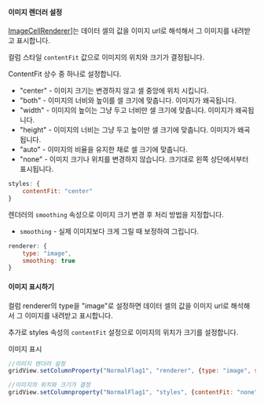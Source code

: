 #### 이미지 렌더러 설정

[ImageCellRenderer](http://help.realgrid.com/api/types/ImageCellRenderer/)]는 데이터 셀의 값을 이미지 url로 해석해서 그 이미지를 내려받고 표시합니다.

컬럼 스타일 `contentFit` 값으로 이미지의 위치와 크기가 결정됩니다. 

ContentFit 상수 중 하나로 설정합니다.

* "center" - 이미지 크기는 변경하지 않고 셀 중앙에 위치 시킵니다.
* "both" - 이미지의 너비와 높이를 셀 크기에 맞춥니다. 이미지가 왜곡됩니다.
* "width" - 이미지의 높이는 그냥 두고 너비만 셀 크기에 맞춥니다. 이미지가 왜곡됩니다.
* "height" - 이미지의 너비는 그냥 두고 높이만 셀 크기에 맞춥니다. 이미지가 왜곡됩니다.
* "auto" - 이미지의 비율을 유지한 채로 셀 크기에 맞춥니다.
* "none" - 이미지 크기나 위치를 변경하지 않습니다. 크기대로 왼쪽 상단에서부터 표시됩니다.

```js
styles: {
    contentFit: "center"
}
```

렌더러의 `smoothing` 속성으로 이미지 크기 변경 후 처리 방법을 지정합니다.

* `smoothing` - 실제 이미지보다 크게 그릴 때 보정하여 그립니다.


```js
renderer: {
	type: "image",
	smoothing: true
}
```


#### 이미지 표시하기

컬럼 renderer의 type을 "image"로 설정하면 데이터 셀의 값을 이미지 url로 해석해서 그 이미지를 내려받고 표시합니다. 

추가로 styles 속성의 `contentFit` 설정으로 이미지의 위치가 크기를 설정합니다. 

<a class="btn primary small round lowercase" id="btnSetImageNormalFlag1">이미지 표시</a>

```js
//이미지 렌더러 설정
gridView.setColumnProperty("NormalFlag1", "renderer", {type: "image", sommthing: true});

//이미지의 위치와 크기가 결정
gridView.setColumnproperty("NormalFlag1", "styles", {contentFit: "none"});
```

<script>
$('#btnSetImageNormalFlag1').click(function() {
	gridView.setColumnProperty("NormalFlag1", "renderer", {type: "image", sommthing: true})
	gridView.setColumnProperty("NormalFlag2", "renderer", {type: "image", sommthing: true})
	gridView.setColumnProperty("NormalFlag3", "renderer", {type: "image", sommthing: true})
	gridView.setColumnProperty("NormalFlag4", "renderer", {type: "image", sommthing: true})
	gridView.setColumnProperty("NormalFlag5", "renderer", {type: "image", sommthing: true})
	gridView.setColumnProperty("NormalFlag6", "renderer", {type: "image", sommthing: true})
});
</script>